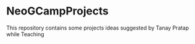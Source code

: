 # NeoGCampProjects
This repository contains some projects ideas suggested by Tanay Pratap while Teaching
